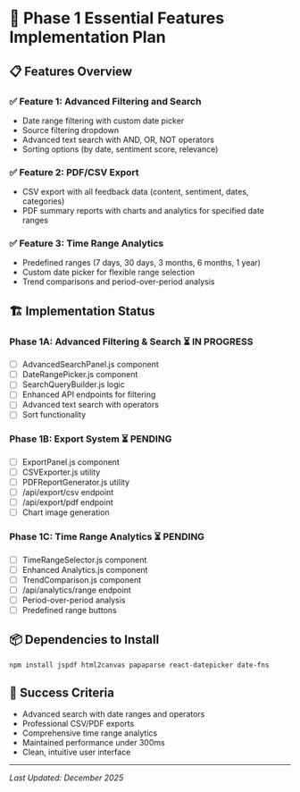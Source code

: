 # 🚀 Phase 1 Essential Features Implementation Plan

## 📋 **Features Overview**

### ✅ **Feature 1: Advanced Filtering and Search**
- Date range filtering with custom date picker
- Source filtering dropdown  
- Advanced text search with AND, OR, NOT operators
- Sorting options (by date, sentiment score, relevance)

### ✅ **Feature 2: PDF/CSV Export**
- CSV export with all feedback data (content, sentiment, dates, categories)
- PDF summary reports with charts and analytics for specified date ranges

### ✅ **Feature 3: Time Range Analytics**
- Predefined ranges (7 days, 30 days, 3 months, 6 months, 1 year)
- Custom date picker for flexible range selection
- Trend comparisons and period-over-period analysis

## 🏗️ **Implementation Status**

### **Phase 1A: Advanced Filtering & Search** ⏳ IN PROGRESS
- [ ] AdvancedSearchPanel.js component
- [ ] DateRangePicker.js component  
- [ ] SearchQueryBuilder.js logic
- [ ] Enhanced API endpoints for filtering
- [ ] Advanced text search with operators
- [ ] Sort functionality

### **Phase 1B: Export System** ⏳ PENDING
- [ ] ExportPanel.js component
- [ ] CSVExporter.js utility
- [ ] PDFReportGenerator.js utility  
- [ ] /api/export/csv endpoint
- [ ] /api/export/pdf endpoint
- [ ] Chart image generation

### **Phase 1C: Time Range Analytics** ⏳ PENDING
- [ ] TimeRangeSelector.js component
- [ ] Enhanced Analytics.js component
- [ ] TrendComparison.js component
- [ ] /api/analytics/range endpoint
- [ ] Period-over-period analysis
- [ ] Predefined range buttons

## 📦 **Dependencies to Install**
```bash
npm install jspdf html2canvas papaparse react-datepicker date-fns
```

## 🎯 **Success Criteria**
- Advanced search with date ranges and operators
- Professional CSV/PDF exports
- Comprehensive time range analytics
- Maintained performance under 300ms
- Clean, intuitive user interface

---
*Last Updated: December 2025*